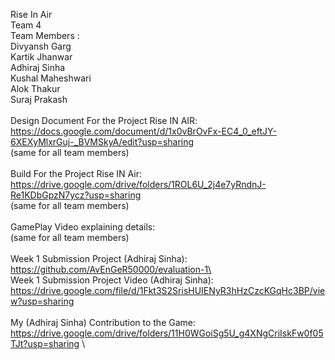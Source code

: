 Rise In Air\
Team 4\
Team Members :\
Divyansh Garg\
Kartik Jhanwar\
Adhiraj Sinha\
Kushal Maheshwari\
Alok Thakur\
Suraj Prakash\
\
Design Document For the Project Rise IN AIR: https://docs.google.com/document/d/1x0vBrOvFx-EC4_0_eftJY-6XEXyMlxrGuj-_BVMSkyA/edit?usp=sharing \
(same for all team members)\
\
Build For the Project Rise IN Air: https://drive.google.com/drive/folders/1ROL6U_2j4e7yRndnJ-Re1KDbGpzN7ycz?usp=sharing \
(same for all team members)\
\
GamePlay Video explaining details: \
(same for all team members)\
\
Week 1 Submission Project (Adhiraj Sinha):  https://github.com/AvEnGeR50000/evaluation-1\
\
Week 1 Submission Project Video (Adhiraj Sinha): https://drive.google.com/file/d/1Fkt3S2SrisHUIENyR3hHzCzcKGqHc3BP/view?usp=sharing \
\
My (Adhiraj Sinha) Contribution to the Game: https://drive.google.com/drive/folders/11H0WGoiSg5U_g4XNgCriIskFw0f05TJt?usp=sharing \
